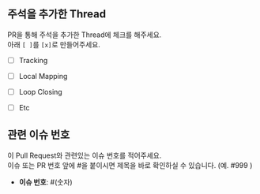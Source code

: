 ## 주석을 추가한 Thread  

PR을 통해 주석을 추가한 Thread에 체크를 해주세요.  
아래 `[ ]`를 `[x]`로 만들어주세요.  

- [ ] Tracking  
- [ ] Local Mapping  
- [ ] Loop Closing  
- [ ] Etc  


## 관련 이슈 번호  

이 Pull Request와 관련있는 이슈 번호를 적어주세요.  
이슈 또는 PR 번호 앞에 #을 붙이시면 제목을 바로 확인하실 수 있습니다. (예. #999 )

- **이슈 번호**: #(숫자)  
